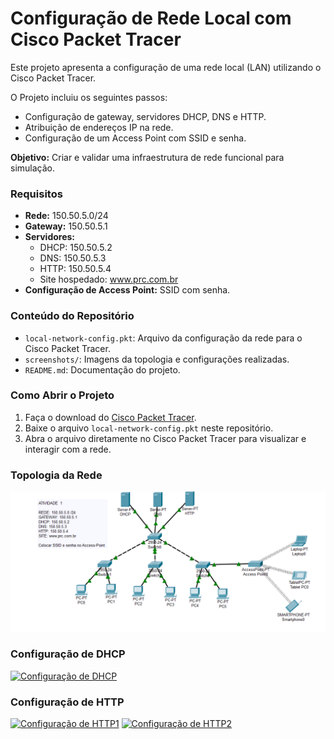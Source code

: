 # Configuração de Rede Local com Cisco Packet Tracer

Este projeto apresenta a configuração de uma rede local (LAN) utilizando o Cisco Packet Tracer.  

O Projeto incluiu os seguintes passos:  
- Configuração de gateway, servidores DHCP, DNS e HTTP.  
- Atribuição de endereços IP na rede.  
- Configuração de um Access Point com SSID e senha.  

**Objetivo:** Criar e validar uma infraestrutura de rede funcional para simulação.

### Requisitos
- **Rede:** 150.50.5.0/24  
- **Gateway:** 150.50.5.1  
- **Servidores:**  
  - DHCP: 150.50.5.2  
  - DNS: 150.50.5.3  
  - HTTP: 150.50.5.4  
  - Site hospedado: www.prc.com.br  
- **Configuração de Access Point:** SSID com senha.

### Conteúdo do Repositório
- `local-network-config.pkt`: Arquivo da configuração da rede para o Cisco Packet Tracer.  
- `screenshots/`: Imagens da topologia e configurações realizadas.  
- `README.md`: Documentação do projeto.  

### Como Abrir o Projeto
1. Faça o download do [Cisco Packet Tracer](https://www.netacad.com/pt-br/courses/packet-tracer).  
2. Baixe o arquivo `local-network-config.pkt` neste repositório.  
3. Abra o arquivo diretamente no Cisco Packet Tracer para visualizar e interagir com a rede.  

### Topologia da Rede
![screenshots/Topologia-da-Rede.png](https://github.com/mari-ww/local-network-cisco-packet-tracer/blob/main/screenshots/Topologia%20da%20Rede.png)

### Configuração de DHCP
[![Configuração de DHCP](screenshots/config-dhcp.png)](https://github.com/mari-ww/local-network-cisco-packet-tracer/blob/main/screenshots/Configura%C3%A7%C3%A3o%20de%20DHCP.png)

### Configuração de HTTP
[![Configuração de HTTP1](screenshots/config-http.png)](https://github.com/mari-ww/local-network-cisco-packet-tracer/blob/main/screenshots/Configura%C3%A7%C3%A3o%20de%20HTTP_1.png)
[![Configuração de HTTP2](screenshots/config-http.png)](https://github.com/mari-ww/local-network-cisco-packet-tracer/blob/main/screenshots/Configura%C3%A7%C3%A3o%20de%20HTTP_2.png)
